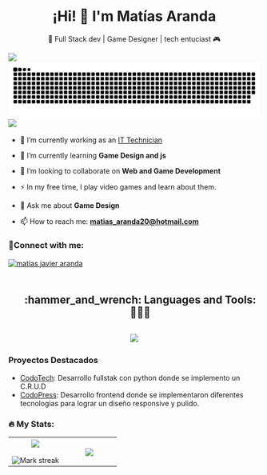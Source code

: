 <h1 align="center">¡Hi! 👋 I'm Matías Aranda</h1>
<p align="center">🚀 Full Stack dev | Game Designer | tech entuciast 🎮</p>

<img src="https://user-images.githubusercontent.com/73097560/115834477-dbab4500-a447-11eb-908a-139a6edaec5c.gif">

<div align="center">
  <img  src="https://github.com/1999AZZAR/1999AZZAR/blob/main/resources/img/grid-snake.svg"
       alt="snake" /></a>
</div>

<img src="https://user-images.githubusercontent.com/73097560/115834477-dbab4500-a447-11eb-908a-139a6edaec5c.gif">


- 🔭 I’m currently working as an [IT Technician](https://redbasa.com.ar/)

- 🌱 I’m currently learning **Game Design and js**

- 👯 I’m looking to collaborate on **Web and Game Development**

- ⚡ In my free time, I play video games and learn about them.

- 💬 Ask me about **Game Design**

- 📫 How to reach me: **matias_aranda20@hotmail.com**

<h3 align="left"> 💌Connect with me:</h3>
<p align="left">
<a href="https://www.linkedin.com/in/mat%C3%ADas-javier-aranda-30498a169/" target="blank"><img align="center" src="https://raw.githubusercontent.com/rahuldkjain/github-profile-readme-generator/master/src/images/icons/Social/linked-in-alt.svg" alt="matías javier aranda" height="30" width="40" /></a>
</p>

</p>

### 

<!-- Título sin borde inferior -->
<div id="user-content-toc">
  <ul align="center">
    <summary><h2 style="display: inline-block">:hammer_and_wrench: Languages and Tools: 👨🏻‍💻</h2></summary>
  </ul>
</div>
<!-- Iconos de la pila tecnológica -->
<p align="center">
  <a href="https://skillicons.dev">
    <img src="https://skillicons.dev/icons?i=git,github,aws,css,docker,flask,html,js,linux,sqlite,py,godot,netlify,vscode&perline=14" />
  </a>
</p>


### Proyectos Destacados

- [CodoTech](https://github.com/dest3/CodoTech): Desarrollo fullstak con python donde se implemento un C.R.U.D 
- [CodoPress](https://github.com/dest3/CodoPress): Desarrollo frontend donde se implementaron diferentes tecnologias para lograr un diseño responsive y pulido.


### :fire: My Stats:

 <!-- Estadísticas y Trofeos (inicio) -->
<p align="center">
  <!-- Estadísticas (inicio) -->
  <table align="center">
    <tr border="none">
      <td width="50%" align="center">
        <img align="center" src="https://github-readme-stats.vercel.app/api?username=dest3&theme=dark&show_icons=true&count_private=true" />
        <br/><br/>
        <img title="🔥 Get streak stats for your profile at git.io/streak-stats" alt="Mark streak" src="https://github-readme-streak-stats.herokuapp.com/?user=dest3&theme=dark&hide_border=false" />
      </td>
      <td width="50%" align="center">
        <img align="center" src="https://github-readme-stats.anuraghazra1.vercel.app/api/top-langs/?username=dest3&theme=dark&hide_border=false&no-bg=true&no-frame=true&langs_count=10"/>
      </td>
    </tr>
  </table>
  <!-- Estadísticas (fin) -->
</p>
<!-- Estadísticas y Trofeos (fin) -->

